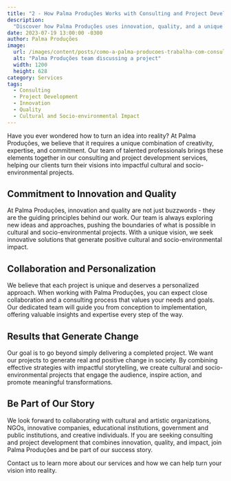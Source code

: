 ```yaml
---
title: "2 - How Palma Produções Works with Consulting and Project Development"
description:
  "Discover how Palma Produções uses innovation, quality, and a unique vision to provide impactful consulting and project development services."
date: 2023-07-19 13:00:00 -0300
author: Palma Produções
image:
  url: /images/content/posts/como-a-palma-producoes-trabalha-com-consultoria-e-desenvolvimento-de-projetos.jpg
  alt: "Palma Produções team discussing a project"
  width: 1200
  height: 628
category: Services
tags:
  - Consulting
  - Project Development
  - Innovation
  - Quality
  - Cultural and Socio-environmental Impact
---
```


Have you ever wondered how to turn an idea into reality? At Palma Produções, we believe that it requires a unique combination of creativity, expertise, and commitment. Our team of talented professionals brings these elements together in our consulting and project development services, helping our clients turn their visions into impactful cultural and socio-environmental projects.

## Commitment to Innovation and Quality

At Palma Produções, innovation and quality are not just buzzwords - they are the guiding principles behind our work. Our team is always exploring new ideas and approaches, pushing the boundaries of what is possible in cultural and socio-environmental projects. With a unique vision, we seek innovative solutions that generate positive cultural and socio-environmental impact.

## Collaboration and Personalization

We believe that each project is unique and deserves a personalized approach. When working with Palma Produções, you can expect close collaboration and a consulting process that values your needs and goals. Our dedicated team will guide you from conception to implementation, offering valuable insights and expertise every step of the way.

## Results that Generate Change

Our goal is to go beyond simply delivering a completed project. We want our projects to generate real and positive change in society. By combining effective strategies with impactful storytelling, we create cultural and socio-environmental projects that engage the audience, inspire action, and promote meaningful transformations.

## Be Part of Our Story

We look forward to collaborating with cultural and artistic organizations, NGOs, innovative companies, educational institutions, government and public institutions, and creative individuals. If you are seeking consulting and project development that combines innovation, quality, and impact, join Palma Produções and be part of our success story.

Contact us to learn more about our services and how we can help turn your vision into reality.
